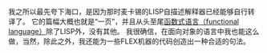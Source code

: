 我之所以最先夸下海口，是因为那时麦卡锡的LISP自描述解释器已经能够自行转译了。
它的篇幅大概也就是“一页”，并且从头至尾[函数式语言（functional language）](http://baike.baidu.com/item/%E5%87%BD%E6%95%B0%E5%BC%8F%E8%AF%AD%E8%A8%80)除了LISP外，没有其他。
我很确信，在面向对象的语言中我也能这么做，当然，除此之外，我还能为一些FLEX机器的代码创造出一种合适的句法。

